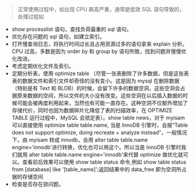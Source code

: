 > 正常使用过程中，如出现 CPU 飙高严重，通常是低效 SQL 语句导致的，处理过程如

- show processlist 语句，查找负荷最重的 sql 语句。
- 优化存在问题的 sql 语句，如建立索引。
- 打开慢查询日志，将执行时间过长且占用资源过多的语句拿来 explain 分析。CPU 过高，多数是因为 order by 和 group by 语句所致，找到问题并慢慢优化改进。
- 考虑定期优化文件及索引。
- 定期分析表，使用 optimize table （尽管一张表删除了许多数据，但是这张表表的数据文件和索引文件却奇怪的没有变小。这是因为 mysql 在删除数据（特别是有 Text 和 BLOB）的时候，会留下许多的数据空洞，这些空洞会占据原来数据的空间，所以文件的大小没有改变。这些空洞在以后插入数据的时候可能会被再度利用起来，当然也有可能一直存在。这种空洞不仅额外增加了存储代价，同时也因为数据碎片化降低了表的扫描效率，在 OPTIMIZE TABLE 运行过程中，MySQL 会锁定表）。show table news，对于 myisam 可以直接使用 optimize table table.name, 当是 InnoDB 引擎时，会报“Table does not support optimize, doing recreate + analyze instead”，一般情况下，由 myisam 转成 innodb，会用 alter table table.name engine='innodb'进行转换，优化也可以用这个。所以当是 InnoDB 引擎时我们就用 alter table table.name engine='innodb'来代替 optimize 做优化就可以。查看前后效果可以使用 show table status 命令,例如 show table status from [database] like '[table_name]';返回结果中的 data_free 即为空洞所占据的存储空间
- 检查是否存在锁问题。
